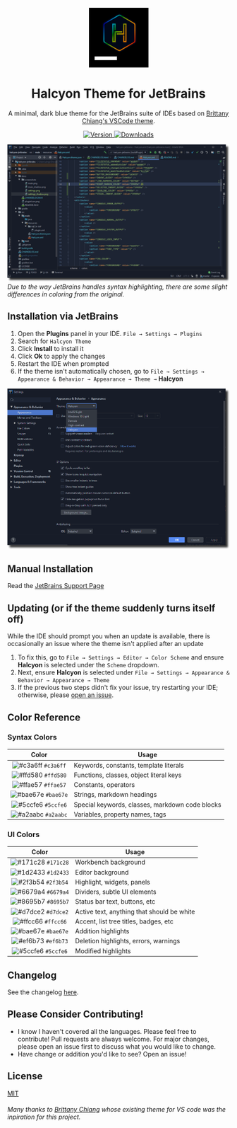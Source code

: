 <p align="center">
  <a href="https://plugins.jetbrains.com/plugin/14093-halcyon-theme">
    <img alt="Halcyon Logo" src="https://raw.githubusercontent.com/ADMARIl/halcyon-jetbrains/master/docs/pluginIcon.png" width="135" />
  </a>
</p>
<h1 align="center">
  Halcyon Theme for JetBrains
</h1>
<p align="center">
  A minimal, dark blue theme for the JetBrains suite of IDEs based on <a href="https://github.com/bchiang7/halcyon-vscode">Brittany Chiang's VSCode theme</a>.
</p>
<p align="center">
  <a href="https://plugins.jetbrains.com/plugin/14093-halcyon-theme">
    <img alt="Version" src="https://img.shields.io/jetbrains/plugin/v/14093-halcyon-theme" />
  </a>
  <a href="https://plugins.jetbrains.com/plugin/14093-halcyon-theme">
    <img alt="Downloads" src="https://img.shields.io/jetbrains/plugin/d/14093-halcyon-theme" />
  </a>
</p>

![code](docs/screenshots/main_shadow.png)
*Due to the way JetBrains handles syntax highlighting, there are some slight differences in coloring from the original.*

## Installation via JetBrains

1. Open the **Plugins** panel in your IDE. `File → Settings → Plugins`
2. Search for `Halcyon Theme`
3. Click **Install** to install it
4. Click **Ok** to apply the changes
5. Restart the IDE when prompted
6. If the theme isn't automatically chosen, go to `File → Settings → Appearance & Behavior → Appearance → Theme →` **Halcyon**

![settings](docs/screenshots/settings_shadow.png)

## Manual Installation

Read the [JetBrains Support Page](https://www.jetbrains.com/help/idea/managing-plugins.html#install_plugin_from_disk)

## Updating (or if the theme suddenly turns itself off)

While the IDE should prompt you when an update is available, there is occasionally an issue where the theme isn't applied after an update
1. To fix this, go to `File → Settings → Editor → Color Scheme` and ensure **Halcyon** is selected under the `Scheme` dropdown.
2. Next, ensure **Halcyon** is selected under `File → Settings → Appearance & Behavior → Appearance → Theme`
3. If the previous two steps didn't fix your issue, try restarting your IDE; otherwise, please [open an issue](https://github.com/ADMARIl/halcyon-jetbrains/issues).

## Color Reference

### Syntax Colors

|                               Color                                | Usage                                           |
| :----------------------------------------------------------------: | ----------------------------------------------- |
| ![#c3a6ff](https://via.placeholder.com/10/c3a6ff?text=+) `#c3a6ff` | Keywords, constants, template literals          |
| ![#ffd580](https://via.placeholder.com/10/ffd580?text=+) `#ffd580` | Functions, classes, object literal keys         |
| ![#ffae57](https://via.placeholder.com/10/ffae57?text=+) `#ffae57` | Constants, operators                            |
| ![#bae67e](https://via.placeholder.com/10/bae67e?text=+) `#bae67e` | Strings, markdown headings                      |
| ![#5ccfe6](https://via.placeholder.com/10/5ccfe6?text=+) `#5ccfe6` | Special keywords, classes, markdown code blocks |
| ![#a2aabc](https://via.placeholder.com/10/a2aabc?text=+) `#a2aabc` | Variables, property names, tags                 |

### UI Colors

|                               Color                                | Usage                                      |
| :----------------------------------------------------------------: | ------------------------------------------ |
| ![#171c28](https://via.placeholder.com/10/171c28?text=+) `#171c28` | Workbench background                       |
| ![#1d2433](https://via.placeholder.com/10/1d2433?text=+) `#1d2433` | Editor background                          |
| ![#2f3b54](https://via.placeholder.com/10/2f3b54?text=+) `#2f3b54` | Highlight, widgets, panels                 |
| ![#6679a4](https://via.placeholder.com/10/6679a4?text=+) `#6679a4` | Dividers, subtle UI elements               |
| ![#8695b7](https://via.placeholder.com/10/8695b7?text=+) `#8695b7` | Status bar text, buttons, etc              |
| ![#d7dce2](https://via.placeholder.com/10/d7dce2?text=+) `#d7dce2` | Active text, anything that should be white |
| ![#ffcc66](https://via.placeholder.com/10/ffcc66?text=+) `#ffcc66` | Accent, list tree titles, badges, etc      |
| ![#bae67e](https://via.placeholder.com/10/bae67e?text=+) `#bae67e` | Addition highlights                        |
| ![#ef6b73](https://via.placeholder.com/10/ef6b73?text=+) `#ef6b73` | Deletion highlights, errors, warnings      |
| ![#5ccfe6](https://via.placeholder.com/10/5ccfe6?text=+) `#5ccfe6` | Modified highlights                        |

## Changelog

See the changelog [here](docs/CHANGELOG.md).

## Please Consider Contributing!

- I know I haven't covered all the languages. Please feel free to contribute!
Pull requests are always welcome. For major changes, please open an issue first to discuss what you would like to change.
- Have change or addition you'd like to see? Open an issue!

## License

[MIT](https://choosealicense.com/licenses/mit/)


###### Many thanks to [Brittany Chiang](https://github.com/bchiang7) whose existing theme for VS code was the inpiration for this project.
